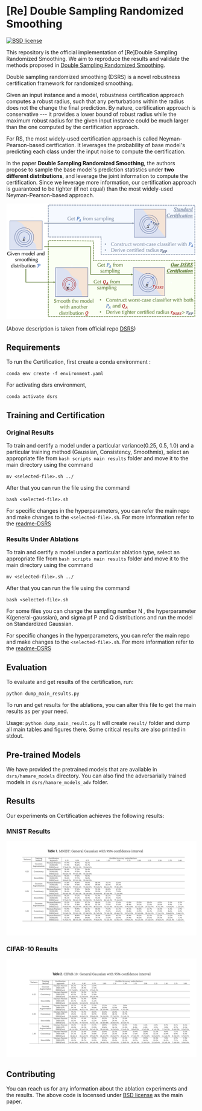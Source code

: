 # [Re] Double Sampling Randomized Smoothing

[![BSD license](https://img.shields.io/badge/License-BSD-blue.svg)](https://opensource.org/licenses/BSD-3-Clause)

This repository is the official implementation of [Re]Double Sampling Randomized Smoothing. We aim to reproduce the results and validate the methods proposed in [Double Sampling Randomized Smoothing](https://arxiv.org/abs/2206.07912).

Double sampling randomized smoothing (DSRS) is a novel robustness certification framework for randomized smoothing. 

Given an input instance and a model, robustness certification approach computes a robust radius, such that any perturbations within the radius does not the change the final prediction. By nature, certification approach is conservative --- it provides a lower bound of robust radius while the maximum robust radius for the given input instance could be much larger than the one computed by the certification approach.

For RS, the most widely-used certification approach is called Neyman-Pearson-based certfication. It leverages the probability of base model's predicting each class under the input noise to compute the certification.

In the paper **Double Sampling Randomized Smoothing**, the authors propose to sample the base model's prediction statistics under **two different distributions**, and leverage the joint information to compute the certification. Since we leverage more information, our certification approach is guaranteed to be tighter (if not equal) than the most widely-used Neyman-Pearson-based approach.

![High-Level Illustration of DSRS](dsrs/readme_fig/overall_pipeline.png)

(Above description is taken from official repo [DSRS](https://github.com/llylly/DSRS))

## Requirements

To run the Certification, first create a conda environment :

```setup
conda env create -f environment.yaml
```
For activating dsrs environment,
```
conda activate dsrs
```

## Training and Certification

### Original Results
To train and certify a model under a particular variance(0.25, 0.5, 1.0) and a particular training method (Gaussian, Consistency, Smoothmix), select an appropriate file from ```bash scripts main results``` folder and move it to the main directory using the command
```
mv <selected-file>.sh ../
```
After that you can run the file using the command 
```
bash <selected-file>.sh
```
For specific changes in the hyperparameters, you can refer the main repo and make changes to the ```<selected-file>.sh```. For more information refer to the [readme-DSRS](https://github.com/llylly/DSRS/blob/master/README.md)

### Results Under Ablations
To train and certify a model under a particular ablation type, select an appropriate file from ```bash scripts main results``` folder and move it to the main directory using the command
```
mv <selected-file>.sh ../
```
After that you can run the file using the command 
```
bash <selected-file>.sh
```
For some files you can change the sampling number N , the hyperparameter K(general-gaussian), and sigma pf P and Q distributions and run the model on Standardized Gaussian.

For specific changes in the hyperparameters, you can refer the main repo and make changes to the ```<selected-file>.sh```. For more information refer to the [readme-DSRS](https://github.com/llylly/DSRS/blob/master/README.md)

## Evaluation

To evaluate and get results of the certification, run:

```
python dump_main_results.py
```
To run and get results for the ablations, you can alter this file to get the main results as per your need.

Usage: `python dump_main_result.py`
It will create `result/` folder and dump all main tables and figures there. Some critical results are also printed in stdout.

## Pre-trained Models

We have provided the pretrained models that are available in `dsrs/hamare_models` directory. You can also find the adversarially trained models in `dsrs/hamare_models_adv` folder.


## Results

Our experiments on Certification achieves the following results:

### MNIST Results
![MNIST Results DSRS](figures_readme/mnist-results.png)

### CIFAR-10 Results
![CIFAR-10 Results DSRS](figures_readme/cifar-results.png)

## Contributing

You can reach us for any information about the ablation experiments and the results. The above code is locensed under [BSD license](https://opensource.org/licenses/BSD-3-Clause) as the main paper.

